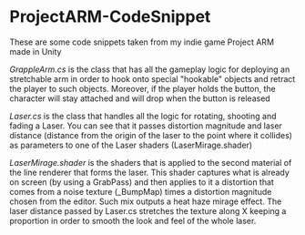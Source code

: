 # ProjectARM-CodeSnippet
These are some code snippets taken from my indie game Project ARM made in Unity

*GrappleArm.cs* is the class that has all the gameplay logic for deploying an stretchable arm in order to hook onto special "hookable" objects and retract the player to such objects. Moreover, if the player holds the button, the character will stay attached and will drop when the button is released

*Laser.cs* is the class that handles all the logic for rotating, shooting and fading a Laser. You can see that it passes distortion magnitude and laser distance (distance from the origin of the laser to the point where it collides) as parameters to one of the Laser shaders (LaserMirage.shader)

*LaserMirage.shader* is the shaders that is applied to the second material of the line renderer that forms the laser. This shader captures what is already on screen (by using a GrabPass) and then applies to it a distortion that comes from a noise texture (\_BumpMap) times a distortion magnitude chosen from the editor. Such mix outputs a heat haze mirage effect. The laser distance passed by Laser.cs stretches the texture along X keeping a proportion in order to smooth the look and feel of the whole laser. 
